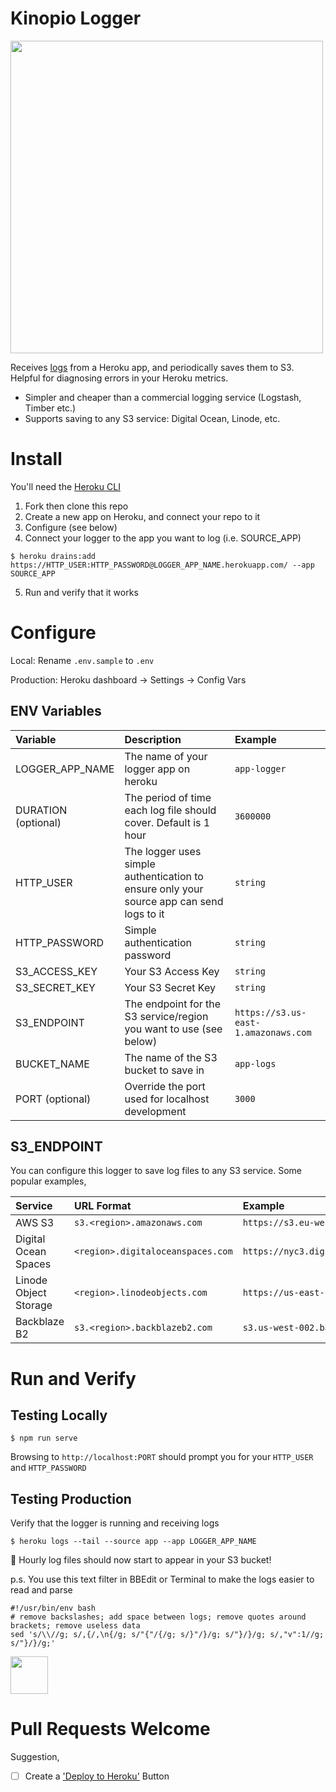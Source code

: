 # Kinopio Logger

<img src="https://kinopio-updates.us-east-1.linodeobjects.com/logger-diagram.png" width=500 />

Receives [logs](https://devcenter.heroku.com/articles/log-drains) from a Heroku app, and periodically saves them to S3. Helpful for diagnosing errors in your Heroku metrics.

- Simpler and cheaper than a commercial logging service (Logstash, Timber etc.)
- Supports saving to any S3 service: Digital Ocean, Linode, etc.

# Install

You'll need the [Heroku CLI](https://devcenter.heroku.com/articles/heroku-cli)

1. Fork then clone this repo
2. Create a new app on Heroku, and connect your repo to it
3. Configure (see below)
4. Connect your logger to the app you want to log (i.e. SOURCE_APP) 
``` 
$ heroku drains:add https://HTTP_USER:HTTP_PASSWORD@LOGGER_APP_NAME.herokuapp.com/ --app SOURCE_APP
```
5. Run and verify that it works

# Configure

Local: Rename `.env.sample` to `.env`

Production: Heroku dashboard → Settings → Config Vars

## ENV Variables

| Variable | Description | Example |
|:--|:--|:--|
| LOGGER_APP_NAME | The name of your logger app on heroku | `app-logger` |
| DURATION (optional) | The period of time each log file should cover. Default is 1 hour | `3600000` |
| HTTP_USER | The logger uses simple authentication to ensure only your source app can send logs to it | `string` |
| HTTP_PASSWORD | Simple authentication password | `string` |
| S3_ACCESS_KEY | Your S3 Access Key | `string` |
| S3_SECRET_KEY | Your S3 Secret Key | `string` |
| S3_ENDPOINT | The endpoint for the S3 service/region you want to use (see below) | `https://s3.us-east-1.amazonaws.com` |
| BUCKET_NAME | The name of the S3 bucket to save in | `app-logs` |
| PORT (optional) | Override the port used for localhost development | `3000` |

## S3_ENDPOINT

You can configure this logger to save log files to any S3 service. Some popular examples,

| Service | URL Format | Example |
|:--|:--|:--|
| AWS S3 | `s3.<region>.amazonaws.com` | `https://s3.eu-west-1.amazonaws.com` |
| Digital Ocean Spaces | `<region>.digitaloceanspaces.com` | `https://nyc3.digitaloceanspaces.com` |
| Linode Object Storage | `<region>.linodeobjects.com` | `https://us-east-1.linodeobjects.com` |
| Backblaze B2 | `s3.<region>.backblazeb2.com` | `s3.us-west-002.backblazeb2.com` |



# Run and Verify

## Testing Locally

    $ npm run serve

Browsing to `http://localhost:PORT` should prompt you for your `HTTP_USER` and `HTTP_PASSWORD`

## Testing Production

Verify that the logger is running and receiving logs

    $ heroku logs --tail --source app --app LOGGER_APP_NAME

🎊 Hourly log files should now start to appear in your S3 bucket!

p.s. You use this text filter in BBEdit or Terminal to make the logs easier to read and parse

    #!/usr/bin/env bash
    # remove backslashes; add space between logs; remove quotes around brackets; remove useless data
    sed 's/\\//g; s/,{/,\n{/g; s/"{"/{/g; s/}"/}/g; s/"}/}/g; s/,"v":1//g; s/"}/}/g;'

<img src="https://kinopio-updates.us-east-1.linodeobjects.com/leaves.png" width=60/>

# Pull Requests Welcome

Suggestion,

- [ ] Create a ['Deploy to Heroku'](https://devcenter.heroku.com/articles/heroku-button) Button
